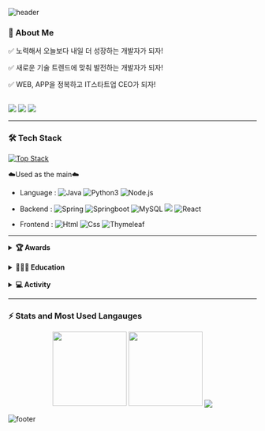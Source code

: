 ![header](https://capsule-render.vercel.app/api?type=waving&color=gradient&height=100&text=🧅SangEon_AN&fontSize=45&section=header)
### 🌱 About Me

✅ 노력해서 오늘보다 내일 더 성장하는 개발자가 되자!

✅ 새로운 기술 트렌드에 맞춰 발전하는 개발자가 되자!

✅ WEB, APP을 정복하고 IT스타트업 CEO가 되자!

<br>
<a href="https://blog.naver.com/tkddjsdl33"><img src="https://img.shields.io/badge/Blog-03C75A?style=flat-square&logo=Naver&logoColor=white"/></a> <a href="https://instagram.com/1ameoni"><img src="https://img.shields.io/badge/Instagram-E4405F?style=flat-square&logo=Instagram&logoColor=white"/></a> <a href="tkddjsdl33@hanmail.net"><img src="https://img.shields.io/badge/tkddjsdl33@hanmail.net-F4C51C?style=flat-square&logo=Instagram&logoColor=white"/></a>



<hr>

  
### 🛠 Tech Stack

[![Top Stack](https://widget.realdeveloper.pro/api/top?stack=Java,Spring,Mysql)](https://github.com/kijepark)

☁️Used as the main☁️
<br>
- Language :
![Java](https://img.shields.io/badge/java-%23ED8B00.svg?&style=flat&logo=java&logoColor=white)
![Python3](https://img.shields.io/badge/Python%20-%2314354C.svg?&style=flat&logo=python&logoColor=white)
![Node.js](https://img.shields.io/badge/Node.js%20-%2314354C.svg?&style=flat&logo=Node.js&logoColor=yellow)

- Backend :
![Spring](https://img.shields.io/badge/Spring%20-%236DB33F.svg?&style=flat&logo=spring&logoColor=white)
![Springboot](https://img.shields.io/badge/Springboot%20-%236DB33F.svg?&style=flat&logo=Springboot&logoColor=white)
![MySQL](https://img.shields.io/badge/Mysql-%2300f.svg?&style=flat&logo=mysql&logoColor=white) <img src="https://img.shields.io/badge/MariaDB-003545?style=flat&logo=MariaDB&logoColor=white"/>
![React](https://img.shields.io/badge/Reactnative-%2300f.svg?&style=flat&logo=React&logoColor=white)



- Frontend :
![Html](https://img.shields.io/badge/Html-%2300f.svg?&style=flat&logo=Html&logoColor=white)
![Css](https://img.shields.io/badge/Css-%2300f.svg?&style=flat&logo=Css&logoColor=white)
![Thymeleaf](https://img.shields.io/badge/Thymeleaf-%2300f.svg?&style=flat&logo=Thymeleaf&logoColor=white)


<hr>

<details>
  <summary><strong>🏆 Awards</strong></summary>
  
- 캡스톤 디자인 대회 최우수팀 선정 (2021.12)
- 2019학년도 2학년 1학기 학년학과차석 (성적장학금)
- 2020학년도 2학년 2학기 성적우수 (성적장학금)
- 2020학년도 3학년 1학기 학년학과수석 (수석장학금)
- 2021학년도 3학년 2학기 학년학과수석 (수석장학금)
- 2021학년도 4학년 1학기 성적우수 (성적장학금)
- 2021학년도 4학년 2학기 성적우수 (성적장학금)
</details>

<br>

<details>
  <summary><strong>👨🏻‍🎓 Education</strong></summary>
  
- 정보처리기사 자격증 취득 (2021-06)
- 소프트웨어학과 졸업 (2016-02 ~ 2022-02)
- <codeit> Git으로 배우는 버전 관리 수료 (2021-07)
- <Fastcampus> 한 번에 끝내는 Java/Spring 웹 개발 마스터 초격차 패키지 수료 (2022-01 ~ 2022-05) 
- <Inflearn> 스프링 입문 - 코드로 배우는 스프링 부트, 웹 MVC, DB 접근 기술 학습중 (2022-07 ~ ing)
</details>

<br>

<details>
  <summary><strong>💻 Activity</strong></summary>
  
- 여대생 특성화 프로그램 심화(SW융합코딩) 교육 (2020-09)
- 안드로이드 앱개발특강 1달실습과정 (2020-10)
- 내일개발을 위한 실무능력향상 프로그램 교육 (2020-11)
- 소프트웨어 안전 국제 컨퍼런스 2020 (2020-12)
- 점핏 X 교보문고 개발자 로드맵 북콘서트 오프라인 참석 (2022-06)

  이렇게 적어두면 앞으로 많이 참석하려 할테니 README에 작성

</details>

<hr>

### ⚡ Stats and Most Used Langauges

<div align="center">

  <img src="https://github-readme-stats.vercel.app/api?username=sangeon22&hide=stars&count_private=true&bg_color=30,96b8dc,3ea5db&title_color=fff&text_color=fff" height="150px">
  <img src="https://github-readme-stats.vercel.app/api/top-langs/?username=sangeon22&langs_count=4&layout=compact&bg_color=30,96b8dc,3ea5db&title_color=fff&text_color=fff" height="150px">
  <img align='center' src="http://mazassumnida.wtf/api/v2/generate_badge?boj=tkddjsdl33">

</div>

![footer](https://capsule-render.vercel.app/api?type=waving&color=gradient&height=100&section=footer)

